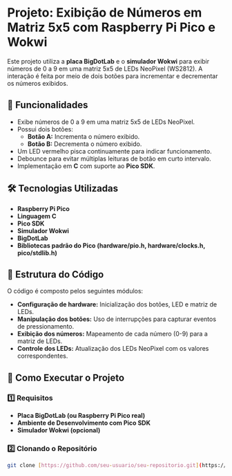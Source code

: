 # Projeto: Exibição de Números em Matriz 5x5 com Raspberry Pi Pico e Wokwi

Este projeto utiliza a **placa BigDotLab** e o **simulador Wokwi** para exibir números de 0 a 9 em uma matriz 5x5 de LEDs NeoPixel (WS2812). A interação é feita por meio de dois botões para incrementar e decrementar os números exibidos.

## 🚀 Funcionalidades

- Exibe números de 0 a 9 em uma matriz 5x5 de LEDs NeoPixel.
- Possui dois botões:
  - **Botão A:** Incrementa o número exibido.
  - **Botão B:** Decrementa o número exibido.
- Um LED vermelho pisca continuamente para indicar funcionamento.
- Debounce para evitar múltiplas leituras de botão em curto intervalo.
- Implementação em **C** com suporte ao **Pico SDK**.

## 🛠️ Tecnologias Utilizadas

- **Raspberry Pi Pico**
- **Linguagem C**
- **Pico SDK**
- **Simulador Wokwi**
- **BigDotLab**
- **Bibliotecas padrão do Pico (hardware/pio.h, hardware/clocks.h, pico/stdlib.h)**

## 📌 Estrutura do Código

O código é composto pelos seguintes módulos:

- **Configuração de hardware:** Inicialização dos botões, LED e matriz de LEDs.
- **Manipulação dos botões:** Uso de interrupções para capturar eventos de pressionamento.
- **Exibição dos números:** Mapeamento de cada número (0-9) para a matriz de LEDs.
- **Controle dos LEDs:** Atualização dos LEDs NeoPixel com os valores correspondentes.

## 🔧 Como Executar o Projeto

### 1️⃣ Requisitos

- **Placa BigDotLab (ou Raspberry Pi Pico real)**
- **Ambiente de Desenvolvimento com Pico SDK**
- **Simulador Wokwi (opcional)**

### 2️⃣ Clonando o Repositório

```sh
git clone [https://github.com/seu-usuario/seu-repositorio.git](https://github.com/camillerodriguees/embarcatech-interrupcoes.git)


